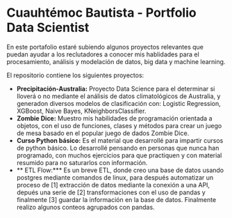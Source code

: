 # Cuauhtémoc Bautista - Portfolio Data Scientist
En este portafolio estaré subiendo algunos proyectos relevantes que puedan ayudar a los reclutadores a conocer mis hablidades para el procesamiento, análisis y modelación de datos, big data y machine learning.

El repositorio contiene los siguientes proyectos:
- **Precipitación-Australia:** Proyecto Data Science para el determinar si lloverá o no mediante el análisis de datos climatológicos de Australia, y generadon diversos modelos de clasificación con: Logistic Regression, XGBoost, Naive Bayes, KNeighborsClassifier.
- **Zombie Dice:** Muestro mis habilidades de programación orientada a objetos, con el uso de funciones, clases y métodos para crear un juego de mesa basado en el popular juego de dados Zombie Dice.
- **Curso Python básico:** Es el material que desarrollé para impartir cursos de python básico. Lo desarrollé pensando en personas que nunca han programado, con muchos ejercicios para que practiquen y con material resumido para no saturarlos con información.
- ** ETL Flow:*** Es un breve ETL, donde creo una base de datos usando postgres mediante comandos de linux, 
para después automatizar un proceso de [1] extracción de datos mediante la conexión a una API, depués una serie de [2] transformaciones con el uso de pandas y finalmente [3] guardar la información en la base de datos. Finalmente realizo algunos conteos agrupados con pandas.
